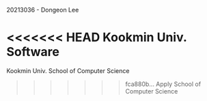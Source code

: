 20213036 - Dongeon Lee

<<<<<<< HEAD
Kookmin Univ. Software
=======
Kookmin Univ. School of Computer Science
>>>>>>> fca880b... Apply School of Computer Science
